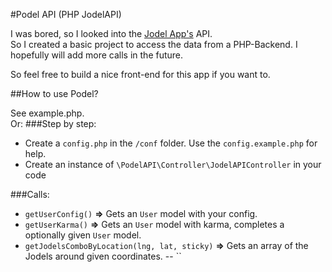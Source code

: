 #Podel API (PHP JodelAPI)  

I was bored, so I looked into the [Jodel App's](https://jodel-app.com/) API.  
So I created a basic project to access the data from a PHP-Backend. I hopefully will add more calls in the future.  
  
So feel free to build a nice front-end for this app if you want to.  
  
##How to use Podel?  
  
See example.php.  
Or:
###Step by step:
- Create a `config.php` in the `/conf` folder. Use the `config.example.php` for help.
- Create an instance of `\PodelAPI\Controller\JodelAPIController` in your code
  
  
###Calls:
- `getUserConfig()` **=>** Gets an `User` model with your config.
- `getUserKarma()` **=>** Gets an `User` model with karma, completes a optionally given `User` model.
- `getJodelsComboByLocation(lng, lat, sticky)` **=>** Gets an array of the Jodels around given coordinates.
-- ``